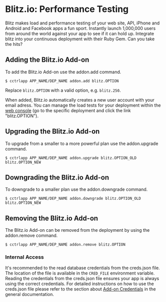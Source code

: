 # Blitz.io: Performance Testing

Blitz makes load and performance testing of your web site, API, iPhone and Android and Facebook apps a fun sport. Instantly launch 1,000,000 users from around the world against your app to see if it can hold up. Integrate blitz into your continuous deployment with their Ruby Gem. Can you take the hits?

## Adding the Blitz.io Add-on

To add the Blitz.io Add-on use the addon.add command.

~~~
$ cctrlapp APP_NAME/DEP_NAME addon.add blitz.OPTION
~~~
Replace `blitz.OPTION` with a valid option, e.g. `blitz.250`.

When added, Blitz.io automatically creates a new user account with your email adress. You can manage the load tests for your deployment within the [web console](https://www.cloudcontrol.com/console) (go to the specific deployment and click the link "blitz.OPTION").

## Upgrading the Blitz.io Add-on

To upgrade from a smaller to a more powerful plan use the addon.upgrade command.

~~~
$ cctrlapp APP_NAME/DEP_NAME addon.upgrade blitz.OPTION_OLD blitz.OPTION_NEW
~~~

## Downgrading the Blitz.io Add-on

To downgrade to a smaller plan use the addon.downgrade command.

~~~
$ cctrlapp APP_NAME/DEP_NAME addon.downgrade blitz.OPTION_OLD blitz.OPTION_NEW
~~~

## Removing the Blitz.io Add-on

The Blitz.io Add-on can be removed from the deployment by using the addon.remove command.

~~~
$ cctrlapp APP_NAME/DEP_NAME addon.remove blitz.OPTION
~~~

### Internal Access

It's recommended to the read database credentials from the creds.json file. The location of the file is available in the `CRED_FILE` environment variable. Reading the credentials from the creds.json file ensures your app is always using the correct credentials. For detailed instructions on how to use the creds.json file please refer to the section about [Add-on Credentials](https://www.cloudcontrol.com/dev-center/platform-documentation#add-ons) in the general documentation.

